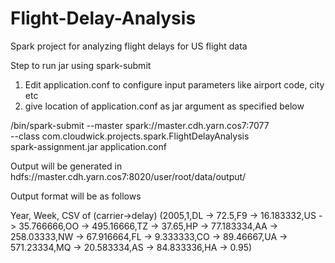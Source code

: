 # Flight-Delay-Analysis
Spark project for analyzing flight delays for US flight data

Step to run jar using spark-submit

1. Edit application.conf to configure input parameters like airport code, city etc
2. give location of application.conf as jar argument as specified below

/bin/spark-submit --master spark://master.cdh.yarn.cos7:7077 \
--class com.cloudwick.projects.spark.FlightDelayAnalysis \
spark-assignment.jar application.conf

Output will be generated in hdfs://master.cdh.yarn.cos7:8020/user/root/data/output/

Output format will be as follows

Year, Week, CSV of (carrier->delay)
(2005,1,DL -> 72.5,F9 -> 16.183332,US -> 35.766666,OO -> 495.16666,TZ -> 37.65,HP -> 77.183334,AA -> 258.03333,NW -> 67.916664,FL -> 9.333333,CO -> 89.46667,UA -> 571.23334,MQ -> 20.583334,AS -> 84.833336,HA -> 0.95)


